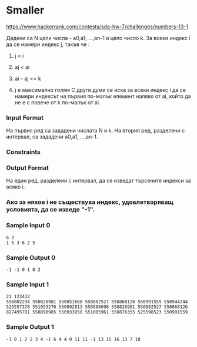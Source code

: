 # Smaller

https://www.hackerrank.com/contests/sda-hw-7/challenges/numbers-13-1

Дадени са N цели числа - a0,a1, ...,an-1  и цяло число k. За всеки индекс i да се намери индекс j, такъв че :

1. j < i

2. aj < ai

3. ai - aj <= k

4. j e максимално голям
С други думи се иска за всеки индекс i да се намери индексът на първия по-малък елемент наляво от ai, който да не е с повече от k по-малък от ai.

### Input Format

На първия ред са зададени числата N и k. На втория ред, разделени с интервал, са зададени a0,a1, ...,an-1.

### Constraints

### Output Format

На един ред, разделени с интервал, да се изведат търсените индекси за всяко i.
### Ако за някое i не съществува индекс, удовлетворяващ условията, да се изведе "-1".

### Sample Input 0

```
6 2
1 5 3 6 2 5
```

### Sample Output 0

```
-1 -1 0 1 0 2
```

### Sample Input 1

```
21 123432
550802294 550826981 550851668 550882527 550868126 550991559 550944244 525557378 551053276 550892813 550888698 550826981 550882527 550868126 827495781 550898985 550933958 551005961 550876355 525598523 550991559
```

### Sample Output 1

```
-1 0 1 2 2 3 4 -1 6 4 4 0 11 11 -1 13 15 16 13 7 18 
```
